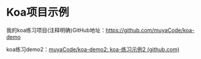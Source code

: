 # Koa项目示例

我的koa练习项目(注释明确)GitHub地址：<https://github.com/muyaCode/koa-demo>

koa练习demo2：[muyaCode/koa-demo2: koa-练习示例2 (github.com)](https://github.com/muyaCode/koa-demo2)
